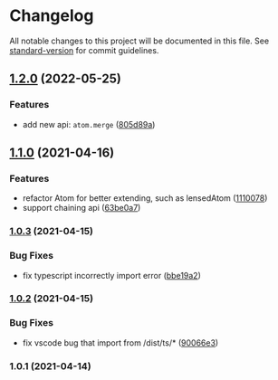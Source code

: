 # Changelog

All notable changes to this project will be documented in this file. See [standard-version](https://github.com/conventional-changelog/standard-version) for commit guidelines.

## [1.2.0](https://github.com/TinkGu/use-atom-view/compare/v1.1.0...v1.2.0) (2022-05-25)


### Features

* add new api: `atom.merge` ([805d89a](https://github.com/TinkGu/use-atom-view/commit/805d89a5671e3b0603c3928d7d60fda938f4e87a))

## [1.1.0](https://github.com/TinkGu/use-atom-view/compare/v1.0.3...v1.1.0) (2021-04-16)


### Features

* refactor Atom for better extending, such as lensedAtom ([1110078](https://github.com/TinkGu/use-atom-view/commit/111007829533d6dac0017fa2313fb520444134f1))
* support chaining api ([63be0a7](https://github.com/TinkGu/use-atom-view/commit/63be0a78313f2e060adbd39b5334f7ad9c4204ea))

### [1.0.3](https://github.com/TinkGu/use-atom-view/compare/v1.0.2...v1.0.3) (2021-04-15)


### Bug Fixes

* fix typescript incorrectly import error ([bbe19a2](https://github.com/TinkGu/use-atom-view/commit/bbe19a2c2621b7e998774dbce04f270fd3de9a6f))

### [1.0.2](https://github.com/TinkGu/use-atom-view/compare/v1.0.1...v1.0.2) (2021-04-15)


### Bug Fixes

* fix vscode bug that import from /dist/ts/* ([90066e3](https://github.com/TinkGu/use-atom-view/commit/90066e34d4280f0df2d611825994d7840a41a865))

### 1.0.1 (2021-04-14)
